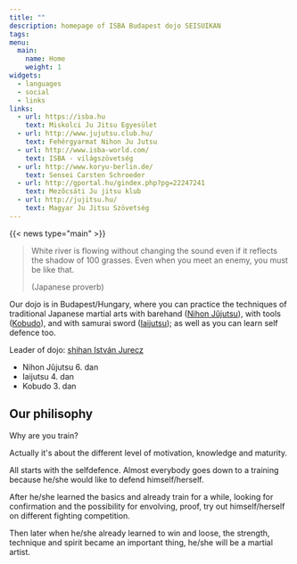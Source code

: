 ```yaml
---
title: ""
description: homepage of ISBA Budapest dojo SEISUIKAN
tags:
menu:
  main:
    name: Home
    weight: 1
widgets:
  - languages
  - social
  - links
links:
  - url: https://isba.hu
    text: Miskolci Ju Jitsu Egyesület
  - url: http://www.jujutsu.club.hu/
    text: Fehérgyarmat Nihon Ju Jutsu
  - url: http://www.isba-world.com/
    text: ISBA - világszövetség
  - url: http://www.koryu-berlin.de/
    text: Sensei Carsten Schroeder
  - url: http://gportal.hu/gindex.php?pg=22247241
    text: Mezőcsáti Ju jitsu klub
  - url: http://jujitsu.hu/
    text: Magyar Ju Jitsu Szövetség
---
```


{{< news type="main" >}}

> White river is flowing without changing the sound even if it reflects the shadow of 100 grasses. Even when you meet an enemy, you must be like that.
>
> (Japanese proverb)

Our dojo is in Budapest/Hungary, where you can practice the techniques of traditional Japanese martial arts with barehand ([Nihon Jûjutsu](/en/nihon-jujutsu)), with tools ([Kobudo](/en/kobudo)), and with samurai sword ([Iaijutsu](/en/iaijutsu)); as well as you can learn self defence too.

Leader of dojo: [shihan István Jurecz](/en/jurecz-istvan)
- Nihon Jûjutsu 6. dan
- Iaijutsu 4. dan
- Kobudo 3. dan


## Our philisophy


Why are you train?

Actually it's about the different level of motivation, knowledge and maturity.

All starts with the selfdefence. Almost everybody goes down to a training because he/she would like to defend himself/herself.

After he/she learned the basics and already train for a while, looking for confirmation and the possibility for envolving, proof, try out himself/herself on different fighting competition.

Then later when he/she already learned to win and loose, the strength, technique and spirit became an important thing, he/she will be a martial artist.
